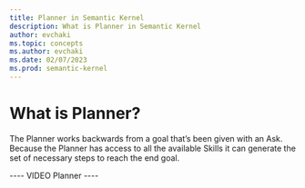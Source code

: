 ```yaml
---
title: Planner in Semantic Kernel
description: What is Planner in Semantic Kernel
author: evchaki
ms.topic: concepts
ms.author: evchaki
ms.date: 02/07/2023
ms.prod: semantic-kernel
---
```

# What is Planner?
The Planner works backwards from a goal that’s been given with an Ask. Because the Planner has access to all the available Skills it can generate the set of necessary steps to reach the end goal. 


---- VIDEO Planner ----
